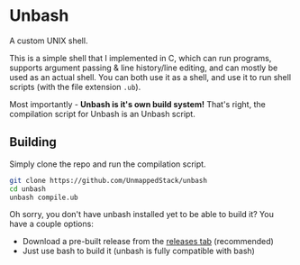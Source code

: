 # Unbash
A custom UNIX shell.

This is a simple shell that I implemented in C, which can run programs, supports argument passing & line history/line editing, and can mostly be used as an actual shell. You can both use it as a shell, and use it to run shell scripts (with the file extension `.ub`).

Most importantly - **Unbash is it's own build system!** That's right, the compilation script for Unbash is an Unbash script.

## Building
Simply clone the repo and run the compilation script.
```bash
git clone https://github.com/UnmappedStack/unbash
cd unbash
unbash compile.ub
```
Oh sorry, you don't have unbash installed yet to be able to build it? You have a couple options:

- Download a pre-built release from the [releases tab](https://github.com/UnmappedStack/unbash/releases) (recommended)
- Just use bash to build it (unbash is fully compatible with bash)